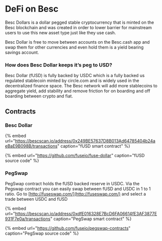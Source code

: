 # DeFi on Besc

Besc Dollars is a dollar pegged stable cryptocurrency that is minted on the Besc blockchain and was created in order to lower barrier for mainstream users to use this new asset type just like they use cash.

Besc Dollar is free to move between accounts on the Besc.cash app and swap them for other currencies and even hold them is a yield bearing savings account.

### How does Besc Dollar keeps it’s peg to USD?

Besc Dollar \(fUSD\) is fully backed by USDC which is a fully backed us regulated stablecoin minted by circle.com and is widely used in the decentralized finance space. The Besc network will add more stablecoins to aggregate yield, add stability and remove friction for on boarding and off boarding between crypto and fiat. 

## Contracts

### Besc Dollar

{% embed url="https://bescscan.io/address/0x249BE57637D8B013Ad64785404b24aeBaE9B098B/transactions" caption="fUSD smart contract" %}

{% embed url="https://github.com/fuseio/fuse-dollar" caption="fUSD source code" %}

### PegSwap

PegSwap contract holds the fUSD backed reserve in USDC. Via the Pegswap contract you can easily swap between fUSD and USDC in 1 to 1 ratio. Go to [http://fuseswap.com/](http://fuseswap.com/) and select a trade between USDC and fUSD

{% embed url="https://bescscan.io/address/0xdfE016328E7BcD6FA06614fE3AF3877E931F7e0a/transactions" caption="PegSwap smart contract" %}

{% embed url="https://github.com/fuseio/pegswap-contracts" caption="PegSwap source code" %}







